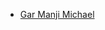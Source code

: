 <!-- write fullname in [] and link to github account in () -->
 * [Gar Manji Michael](https://github.com/mbragi)